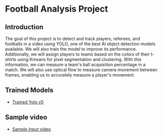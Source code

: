 # Football Analysis Project

## Introduction
The goal of this project is to detect and track players, referees, and footballs in a video using YOLO, one of the best AI object detection models available. We will also train the model to improve its performance. Additionally, we will assign players to teams based on the colors of their t-shirts using Kmeans for pixel segmentation and clustering. With this information, we can measure a team's ball acquisition percentage in a match. We will also use optical flow to measure camera movement between frames, enabling us to accurately measure a player's movement.


## Trained Models
- [Trained Yolo v5](https://drive.google.com/file/d/1DC2kCygbBWUKheQ_9cFziCsYVSRw6axK/view?usp=sharing)

## Sample video
-  [Sample input video](https://drive.google.com/file/d/1t6agoqggZKx6thamUuPAIdN_1zR9v9S_/view?usp=sharing)

